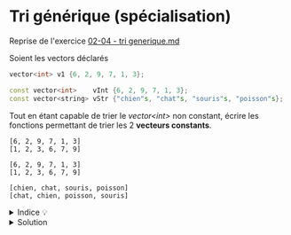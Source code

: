 # Tri générique (spécialisation)

Reprise de l'exercice [02-04 - tri generique.md](../10%20-%20Surcharge%20et%20Genericite/02-04%20-%20tri%20generique.md)

Soient les vectors déclarés

~~~cpp
vector<int> v1 {6, 2, 9, 7, 1, 3};

const vector<int>    vInt {6, 2, 9, 7, 1, 3};
const vector<string> vStr {"chien"s, "chat"s, "souris"s, "poisson"s};
~~~

Tout en étant capable de trier le *vector\<int\>* non constant, écrire les fonctions permettant de trier les 2 **vecteurs constants**.

~~~
[6, 2, 9, 7, 1, 3]
[1, 2, 3, 6, 7, 9]

[6, 2, 9, 7, 1, 3]
[1, 2, 3, 6, 7, 9]

[chien, chat, souris, poisson]
[chat, chien, poisson, souris]
~~~

<details>
<summary> Indice 💡</summary>

Un vecteur constant ne peut pas être modifié.<br>
Copier un vecteur n'est pas une option optimale notemment du point de vue de l'utilisation de la mémoire.<br>
Par contre, nous pouvons créer un **vecteur de pointeurs** sur les éléments du vecteur constant.

</details>

<details>
<summary>Solution</summary>

~~~cpp
#include <iostream>
#include <string>
#include <vector>
#include <span>

using namespace std;

//---------------------------------------------
template <typename T>
void afficher(span<const T> v) {
   cout << "[";
   for (size_t i=0; i<v.size(); ++i) {
      if (i) cout << ", ";
      cout << v[i];
   }
   cout << "]";
}

template <typename T>
void afficher(const vector<T*>& v) {
   cout << "[";
   for (size_t i=0; i<v.size(); ++i) {
      if (i) cout << ", ";
      cout << *(v[i]);
   }
   cout << "]";
}

//---------------------------------------------
template <typename T>
size_t indice_min(span<const T> v) {
   size_t iMin = 0;
   for (size_t i=1; i<v.size(); ++i)
      if (v[i] < v[iMin])
         iMin = i;
   return iMin;
}

template <typename T>
size_t indice_min(span<T*> v) {
   size_t iMin = 0;
   for (size_t i=1; i<v.size(); ++i)
      if (*v[i] < *v[iMin])
         iMin = i;
   return iMin;
}

//---------------------------------------------
template <typename T>
void tri_par_selection(span<T> v) {
   for (size_t i = 0; i < v.size()-1 ; ++i) {
    size_t imin = i + indice_min<T>(v.subspan(i));
      swap(v[i], v[imin]);
   }
}

template <typename T>
void tri_par_selection(span<T*> v) {
   for (size_t i = 0; i < v.size()-1 ; ++i) {
      size_t imin = i + indice_min<T>(v.subspan(i));
      swap(v[i], v[imin]);
   }
}

//---------------------------------------------
template <typename T>
vector<const T*> tab_to_vectPtr(const span<const T>& v) {
   vector<const T*> vPtr;
   vPtr.reserve(v.size());
   for (const T& e : v) {
      vPtr.push_back(&e);
   }
   return vPtr;
}

//---------------------------------------------
int main() {
   vector<int> v1 {6, 2, 9, 7, 1, 3};

   const vector<int>    vInt {6, 2, 9, 7, 1, 3};
   const vector<string> vStr {"chien"s, "chat"s, "souris"s, "poisson"s};

   afficher<const int>(v1);   cout << endl;
   tri_par_selection<int>(v1);
   afficher<const int>(v1);   cout << endl;
   cout << endl;

   vector<const int*> vPtrInt = tab_to_vectPtr<const int>(vInt);
   afficher(vPtrInt);   cout << endl;
   tri_par_selection<const int>(vPtrInt);
   afficher(vPtrInt);   cout << endl;
   cout << endl;

   vector<const string*> vPtrStr = tab_to_vectPtr<const string>(vStr);
   afficher(vPtrStr);   cout << endl;
   tri_par_selection<const string>(vPtrStr);
   afficher(vPtrStr);   cout << endl;
   cout << endl;
}
~~~

</details>


